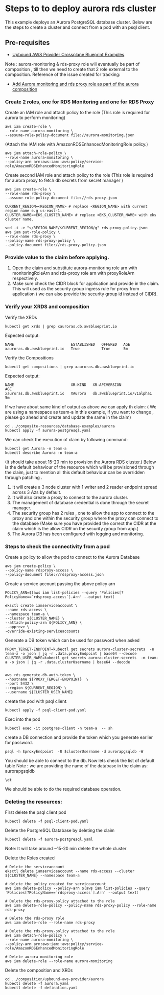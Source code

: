 # Steps to to deploy aurora rds cluster
This example deploys an Aurora PostgreSQL database cluster.
Below are the steps to create a cluster and connect from a pod with an psql client.

## Pre-requisites
 - [Upbound AWS Provider Crossplane Blueprint Examples](../../README.md)

Note : aurora-monitoring & rds-proxy role will eventually be part of composition , till then we need to create that 2 role external to the composition.
Reference of the issue created for tracking: 
- [Add Aurora monitoring and rds proxy role as part of the aurora composition](https://github.com/awslabs/crossplane-on-eks/issues/144)
### Create 2 roles, one for RDS Monitoring and one for RDS Proxy

Create an IAM role and attach policy to the role (This role is required for aurora to perform monitoring)

    
```shell
aws iam create-role \
--role-name aurora-monitoring \
--assume-role-policy-document file://aurora-monitoring.json
 ```
 (Attach the IAM role with AmazonRDSEnhancedMonitoringRole policy.)

```shell
aws iam attach-role-policy \
--role-name aurora-monitoring \
--policy-arn arn:aws:iam::aws:policy/service-role/AmazonRDSEnhancedMonitoringRole
```

Create second IAM role and attach policy to the role (This role is required for aurora proxy to fetch db secrets from secret manager )

```shell
aws iam create-role \
--role-name rds-proxy \
--assume-role-policy-document file://rds-proxy.json
```
 
 ```shell
CURRENT_REGION=<REGION_NAME> # replace <REGION_NAME> with current region name e.g us-east-1.
CLUSTER_NAME=<EKS_CLUSTER_NAME> # replace <EKS_CLUSTER_NAME> with eks cluster name.
```

```shell
sed -i -e "s/REGION-NAME/$CURRENT_REGION/g" rds-proxy-policy.json
aws iam put-role-policy \
--role-name rds-proxy \
--policy-name rds-proxy-policy \
--policy-document file://rds-proxy-policy.json
```
  ### Provide value to the claim before applying.
     
 1. Open the claim and substitute aurora-monitoring role arn with monitoringRoleArn and rds-proxy role arn with proxyRoleArn respectively.
 2. Make sure check the CIDR block for application and provide in the claim. This will used as the security group 
    ingress rule for proxy from application ( we can also provide the security group id instead of CIDR).    
    
 ### Verify your XRDS and composition

  Verify the XRDs

```shell
kubectl get xrds | grep xauroras.db.awsblueprint.io
```

Expected output:

```shell
NAME                          ESTABLISHED   OFFERED   AGE
xauroras.db.awsblueprint.io   True          True      5m
```

Verify the Compositions
    
 ```shell
kubectl get compositions | grep xauroras.db.awsblueprint.io 
```

Expected output:

```shell
NAME                          XR-KIND   XR-APIVERSION                 AGE
xauroras.db.awsblueprint.io   XAurora   db.awsblueprint.io/v1alpha1   5m
```

If we have about same kind of output as above we can apply th claim: ( We are using a namespace as team-a in this example, if you want to change , please go ahead and create and update the same in the claim)

 ```shell
cd ../composite-resources/database-examples/aurora
kubectl apply -f aurora-postgresql.yaml
```

We can check the execution of claim by following command:

```shell
kubectl get Aurora -n team-a
kubectl describe Aurora -n team-a
```
(It should take about 15-20 min to provision the Aurora RDS cluster.)
Below is the default behaviour of the resource which will be provisioned through the claim, just to mention all this default behaviour can be overridden through patching .

 1. It will create a 3 node cluster with 1 writer and 2 reader endpoint spread across 3 Azs by default.
 2. It will also create a proxy to connect to the aurora cluster.
 3. The management of database credential is done through the secret manager.
 4. The security group has 2 rules , one to allow the app to connect to the proxy and one within the security group
     where the proxy can connect to the database (Make sure you have provided the correct the CIDR at the claim which is the allow CIDR on the security group from app.)
 5. The Aurora DB has been configured with logging and monitoring.

### Steps to check the connectivity from a pod 
Create a  policy to allow the pod to connect to the Aurora Database
  
```shell
aws iam create-policy \
--policy-name rdsproxy-access \
--policy-document file://rdsproxy-access.json
```
Create a service account passing the above policy arn

```shell
POLICY_ARN=$(aws iam list-policies --query 'Policies[?PolicyName==`rdsproxy-access`].Arn' --output text)

eksctl create iamserviceaccount \
--name rds-access \
--namespace team-a \
--cluster ${CLUSTER_NAME} \
--attach-policy-arn ${POLICY_ARN} \
--approve \
-override-existing-serviceaccounts
``` 
Generate a DB token which can be used for password when asked

```shell
PROXY_TERGET-ENDPOINT=kubectl get secrets aurora-cluster-secrets  -n team-a -o json | jq -r .data.proxyEndpoint | base64 --decode
CLUSTER_USER_NAME=kubectl get secrets aurora-cluster-secrets  -n team-a -o json | jq -r .data.clusterUsername | base64 --decode


aws rds generate-db-auth-token \
--hostname ${PROXY_TERGET-ENDPOINT}  \
--port 5432 \
--region ${CURRENT_REGION} \
--username ${CLUSTER_USER_NAME}
```
create the pod with psql client:

```shell
kubectl apply -f psql-client-pod.yaml
```

Exec into the pod

```shell
kubectl exec -it postgres-client -n team-a  -- sh
```

create a DB connection and provide the token which you generate earlier for password.

```shell
psql -h $proxyEndpoint  -U $clusterUsername -d aurorapgsqldb -W
```
You should be able to connect to the db. Now lets check the list of default table
Note : we are providing the name of the database in the claim as:  aurorapgsqldb

```shell
\dt
```
We should be able to do the required database operation.


### Deleting the resources:

First delete the psql client pod
```shell
kubectl delete -f psql-client-pod.yaml
```
Delete the PostgreSQL Database by deleting the claim
```shell
kubectl delete -f aurora-postgresql.yaml
```
Note: It will take around ~15-20 min delete the whole cluster


Delete the Roles created
```shell
# Delete the serviceaccount
eksctl delete iamserviceaccount --name rds-access --cluster ${CLUSTER_NAME} --namespace team-a

# delete the policy created for serviceaccount
aws iam delete-policy --policy-arn $(aws iam list-policies --query 'Policies[?PolicyName==`rdsproxy-access`].Arn' --output text)

# Delete the rds-proxy-policy attached to the role
aws iam delete-role-policy --policy-name rds-proxy-policy --role-name rds-proxy

# Delete the rds-proxy role
aws iam delete-role --role-name rds-proxy

# Delete the rds-proxy-policy attached to the role
aws iam detach-role-policy \
--role-name aurora-monitoring \
--policy-arn arn:aws:iam::aws:policy/service-role/AmazonRDSEnhancedMonitoringRole

# Delete aurora-monitoring role
aws iam delete-role --role-name aurora-monitoring
``` 

Delete the composition and XRDs
```shell
cd ../composition/upbound-aws-provider/aurora
kubectl delete -f aurora.yaml
kubectl delete -f defination.yaml
```
